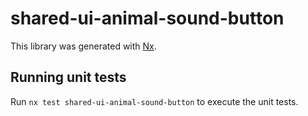 # shared-ui-animal-sound-button

This library was generated with [Nx](https://nx.dev).

## Running unit tests

Run `nx test shared-ui-animal-sound-button` to execute the unit tests.
